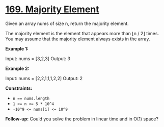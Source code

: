 # [169. Majority Element](https://leetcode.com/problems/majority-element/)

Given an array nums of size n, return the majority element.

The majority element is the element that appears more than ⌊n / 2⌋ times. You may assume that the majority element always exists in the array.

 

**Example 1:**

Input: nums = [3,2,3]
Output: 3


**Example 2:**

Input: nums = [2,2,1,1,1,2,2]
Output: 2


**Constraints:**

- `n == nums.length`
- `1 <= n <= 5 * 10^4`
- `-10^9 <= nums[i] <= 10^9`
 

**Follow-up:**
Could you solve the problem in linear time and in O(1) space?